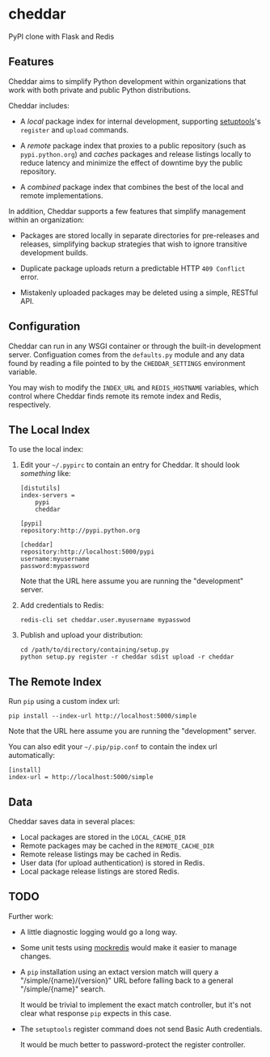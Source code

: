 # cheddar

PyPI clone with Flask and Redis

## Features

Cheddar aims to simplify Python development within organizations that work with both private
and public Python distributions.

Cheddar includes:

 -  A *local* package index for internal development, supporting [setuptools][setuptools]'s
    `register` and `upload` commands.
    
 -  A *remote* package index that proxies to a public repository (such as `pypi.python.org`)
    and *caches* packages and release listings locally to reduce latency and minimize the effect
    of downtime byy the public repository.
    
 -  A *combined* package index that combines the best of the local and remote implementations.
 
In addition, Cheddar supports a few features that simplify management within an organization:

 -  Packages are stored locally in separate directories for pre-releases and releases, simplifying
    backup strategies that wish to ignore transitive development builds.
    
 -  Duplicate package uploads return a predictable HTTP `409 Conflict` error.

 -  Mistakenly uploaded packages may be deleted using a simple, RESTful API.

 [setuptools]: http://pythonhosted.org/setuptools/

## Configuration

Cheddar can run in any WSGI container or through the built-in development server. Configuation
comes from the `defaults.py` module and any data found by reading a file pointed to by the
`CHEDDAR_SETTINGS` environment variable.

You may wish to modify the `INDEX_URL` and `REDIS_HOSTNAME` variables, which control where
Cheddar finds remote its remote index and Redis, respectively.

## The Local Index

To use the local index:

 1. Edit your `~/.pypirc` to contain an entry for Cheddar. It should look _something_ like:

        [distutils]
        index-servers =
            pypi
            cheddar
        
        [pypi]
        repository:http://pypi.python.org
        
        [cheddar]
        repository:http://localhost:5000/pypi
        username:myusername
        password:mypassword

    Note that the URL here assume you are running the "development" server.

 2. Add credentials to Redis:
 
        redis-cli set cheddar.user.myusername mypasswod
        
 3. Publish and upload your distribution:
 
        cd /path/to/directory/containing/setup.py
        python setup.py register -r cheddar sdist upload -r cheddar

## The Remote Index

Run `pip` using a custom index url:

    pip install --index-url http://localhost:5000/simple
    
Note that the URL here assume you are running the "development" server.

You can also edit your `~/.pip/pip.conf` to contain the index url automatically:

    [install]
    index-url = http://localhost:5000/simple

## Data

Cheddar saves data in several places:

 -  Local packages are stored in the `LOCAL_CACHE_DIR`
 -  Remote packages may be cached in the `REMOTE_CACHE_DIR`
 -  Remote release listings may be cached in Redis.
 -  User data (for upload authentication) is stored in Redis.
 -  Local package release listings are stored Redis.
 
## TODO

Further work:

 -  A little diagnostic logging would go a long way.
 
 -  Some unit tests using [mockredis][mockredis] would make it easier to manage changes.

 -  A `pip` installation using an extact version match will query a "/simple/{name}/{version}" URL
    before falling back to a general "/simple/{name}" search.
    
    It would be trivial to implement the exact match controller, but it's not clear what response
    `pip` expects in this case.
    
 -  The `setuptools` register command does not send Basic Auth credentials.
 
    It would be much better to password-protect the register controller.
 
 [mockredis]: https://github.com/locationlabs/mockredis
